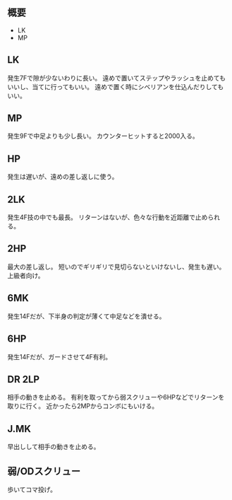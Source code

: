 ## 概要

- LK
- MP

## LK

発生7Fで隙が少ないわりに長い。
遠めで置いてステップやラッシュを止めてもいいし、当てに行ってもいい。
遠めで置く時にシベリアンを仕込んだりしてもいい。

## MP

発生9Fで中足よりも少し長い。
カウンターヒットすると2000入る。

## HP

発生は遅いが、遠めの差し返しに使う。

## 2LK

発生4F技の中でも最長。
リターンはないが、色々な行動を近距離で止められる。

## 2HP

最大の差し返し。
短いのでギリギリで見切らないといけないし、発生も遅い。上級者向け。

## 6MK

発生14Fだが、下半身の判定が薄くて中足などを潰せる。

## 6HP

発生14Fだが、ガードさせて4F有利。

## DR 2LP

相手の動きを止める。
有利を取ってから弱スクリューや6HPなどでリターンを取りに行く。
近かったら2MPからコンボにもいける。

## J.MK

早出しして相手の動きを止める。

## 弱/ODスクリュー

歩いてコマ投げ。
